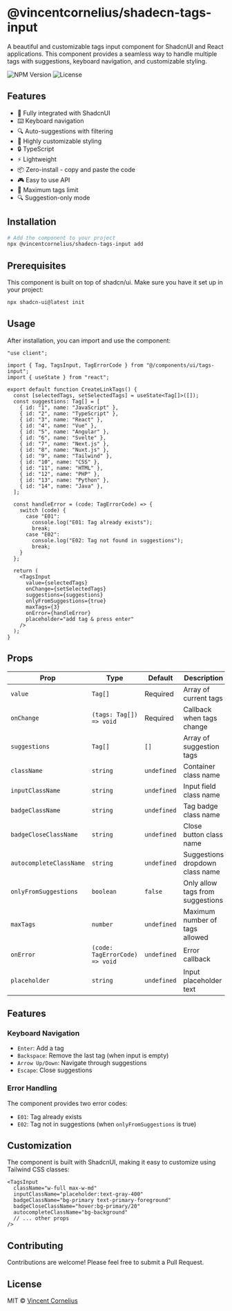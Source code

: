 # @vincentcornelius/shadecn-tags-input

A beautiful and customizable tags input component for ShadcnUI and React applications. This component provides a seamless way to handle multiple tags with suggestions, keyboard navigation, and customizable styling.

![NPM Version](https://img.shields.io/npm/v/@vincentcornelius/shadecn-tags-input)
![License](https://img.shields.io/badge/Licence-MIT-green)

## Features

- 🎯 Fully integrated with ShadcnUI
- ⌨️ Keyboard navigation
- 🔍 Auto-suggestions with filtering
- 🎨 Highly customizable styling
- 🔒 TypeScript
- ⚡ Lightweight
- 📦 Zero-install - copy and paste the code
- 🎮 Easy to use API
- 🎯 Maximum tags limit
- 🔍 Suggestion-only mode

## Installation

```bash
# Add the component to your project
npx @vincentcornelius/shadecn-tags-input add
```

## Prerequisites

This component is built on top of shadcn/ui. Make sure you have it set up in your project:

```bash
npx shadcn-ui@latest init
```

## Usage

After installation, you can import and use the component:

```tsx
"use client";

import { Tag, TagsInput, TagErrorCode } from "@/components/ui/tags-input";
import { useState } from "react";

export default function CreateLinkTags() {
  const [selectedTags, setSelectedTags] = useState<Tag[]>([]);
  const suggestions: Tag[] = [
    { id: "1", name: "JavaScript" },
    { id: "2", name: "TypeScript" },
    { id: "3", name: "React" },
    { id: "4", name: "Vue" },
    { id: "5", name: "Angular" },
    { id: "6", name: "Svelte" },
    { id: "7", name: "Next.js" },
    { id: "8", name: "Nuxt.js" },
    { id: "9", name: "Tailwind" },
    { id: "10", name: "CSS" },
    { id: "11", name: "HTML" },
    { id: "12", name: "PHP" },
    { id: "13", name: "Python" },
    { id: "14", name: "Java" },
  ];

  const handleError = (code: TagErrorCode) => {
    switch (code) {
      case "E01":
        console.log("E01: Tag already exists");
        break;
      case "E02":
        console.log("E02: Tag not found in suggestions");
        break;
    }
  };

  return (
    <TagsInput
      value={selectedTags}
      onChange={setSelectedTags}
      suggestions={suggestions}
      onlyFromSuggestions={true}
      maxTags={3}
      onError={handleError}
      placeholder="add tag & press enter"
    />
  );
}
```

## Props

| Prop                    | Type                           | Default     | Description                      |
| ----------------------- | ------------------------------ | ----------- | -------------------------------- |
| `value`                 | `Tag[]`                        | Required    | Array of current tags            |
| `onChange`              | `(tags: Tag[]) => void`        | Required    | Callback when tags change        |
| `suggestions`           | `Tag[]`                        | `[]`        | Array of suggestion tags         |
| `className`             | `string`                       | `undefined` | Container class name             |
| `inputClassName`        | `string`                       | `undefined` | Input field class name           |
| `badgeClassName`        | `string`                       | `undefined` | Tag badge class name             |
| `badgeCloseClassName`   | `string`                       | `undefined` | Close button class name          |
| `autocompleteClassName` | `string`                       | `undefined` | Suggestions dropdown class name  |
| `onlyFromSuggestions`   | `boolean`                      | `false`     | Only allow tags from suggestions |
| `maxTags`               | `number`                       | `undefined` | Maximum number of tags allowed   |
| `onError`               | `(code: TagErrorCode) => void` | `undefined` | Error callback                   |
| `placeholder`           | `string`                       | `undefined` | Input placeholder text           |

## Features

### Keyboard Navigation

- `Enter`: Add a tag
- `Backspace`: Remove the last tag (when input is empty)
- `Arrow Up/Down`: Navigate through suggestions
- `Escape`: Close suggestions

### Error Handling

The component provides two error codes:

- `E01`: Tag already exists
- `E02`: Tag not in suggestions (when `onlyFromSuggestions` is true)

## Customization

The component is built with ShadcnUI, making it easy to customize using Tailwind CSS classes:

```tsx
<TagsInput
  className="w-full max-w-md"
  inputClassName="placeholder:text-gray-400"
  badgeClassName="bg-primary text-primary-foreground"
  badgeCloseClassName="hover:bg-primary/20"
  autocompleteClassName="bg-background"
  // ... other props
/>
```

## Contributing

Contributions are welcome! Please feel free to submit a Pull Request.

## License

MIT © [Vincent Cornelius](https://glups.uno/my-linkedin)
